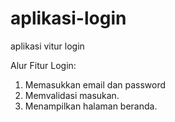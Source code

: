# aplikasi-login
aplikasi vitur login

Alur Fitur Login:
1. Memasukkan email dan password
2. Memvalidasi masukan.
3. Menampilkan halaman beranda.
